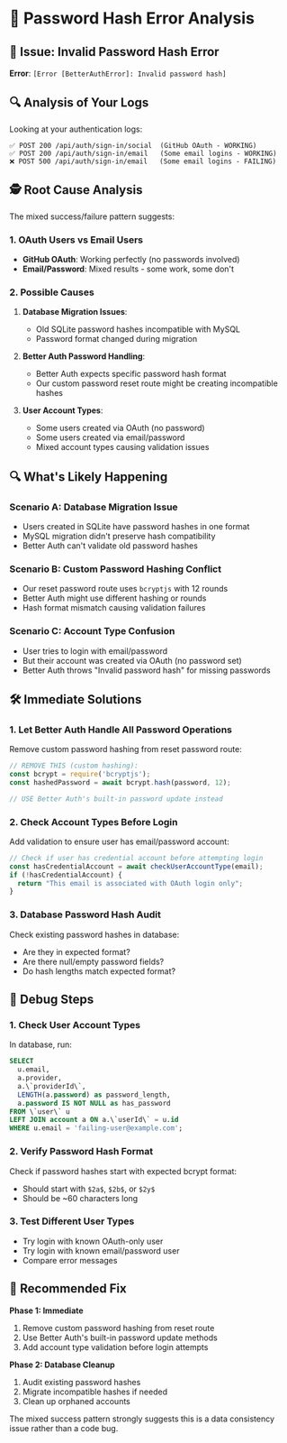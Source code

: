 # 🔧 Password Hash Error Analysis

## 🚨 Issue: Invalid Password Hash Error

**Error**: `[Error [BetterAuthError]: Invalid password hash]`

## 🔍 Analysis of Your Logs

Looking at your authentication logs:

```
✅ POST 200 /api/auth/sign-in/social  (GitHub OAuth - WORKING)
✅ POST 200 /api/auth/sign-in/email   (Some email logins - WORKING)
❌ POST 500 /api/auth/sign-in/email   (Some email logins - FAILING)
```

## 🕵️ Root Cause Analysis

The mixed success/failure pattern suggests:

### 1. **OAuth Users vs Email Users**
- **GitHub OAuth**: Working perfectly (no passwords involved)
- **Email/Password**: Mixed results - some work, some don't

### 2. **Possible Causes**
1. **Database Migration Issues**: 
   - Old SQLite password hashes incompatible with MySQL
   - Password format changed during migration

2. **Better Auth Password Handling**:
   - Better Auth expects specific password hash format
   - Our custom password reset route might be creating incompatible hashes

3. **User Account Types**:
   - Some users created via OAuth (no password)
   - Some users created via email/password
   - Mixed account types causing validation issues

## 🔍 What's Likely Happening

### Scenario A: Database Migration Issue
- Users created in SQLite have password hashes in one format
- MySQL migration didn't preserve hash compatibility
- Better Auth can't validate old password hashes

### Scenario B: Custom Password Hashing Conflict
- Our reset password route uses `bcryptjs` with 12 rounds
- Better Auth might use different hashing or rounds
- Hash format mismatch causing validation failures

### Scenario C: Account Type Confusion
- User tries to login with email/password
- But their account was created via OAuth (no password set)
- Better Auth throws "Invalid password hash" for missing passwords

## 🛠️ Immediate Solutions

### 1. **Let Better Auth Handle All Password Operations**
Remove custom password hashing from reset password route:

```typescript
// REMOVE THIS (custom hashing):
const bcrypt = require('bcryptjs');
const hashedPassword = await bcrypt.hash(password, 12);

// USE Better Auth's built-in password update instead
```

### 2. **Check Account Types Before Login**
Add validation to ensure user has email/password account:

```typescript
// Check if user has credential account before attempting login
const hasCredentialAccount = await checkUserAccountType(email);
if (!hasCredentialAccount) {
  return "This email is associated with OAuth login only";
}
```

### 3. **Database Password Hash Audit**
Check existing password hashes in database:
- Are they in expected format?
- Are there null/empty password fields?
- Do hash lengths match expected format?

## 🧪 Debug Steps

### 1. **Check User Account Types**
In database, run:
```sql
SELECT 
  u.email,
  a.provider,
  a.\`providerId\`,
  LENGTH(a.password) as password_length,
  a.password IS NOT NULL as has_password
FROM \`user\` u
LEFT JOIN account a ON a.\`userId\` = u.id
WHERE u.email = 'failing-user@example.com';
```

### 2. **Verify Password Hash Format**
Check if password hashes start with expected bcrypt format:
- Should start with `$2a$`, `$2b$`, or `$2y$`
- Should be ~60 characters long

### 3. **Test Different User Types**
- Try login with known OAuth-only user
- Try login with known email/password user
- Compare error messages

## 🚀 Recommended Fix

**Phase 1: Immediate**
1. Remove custom password hashing from reset route
2. Use Better Auth's built-in password update methods
3. Add account type validation before login attempts

**Phase 2: Database Cleanup**
1. Audit existing password hashes
2. Migrate incompatible hashes if needed
3. Clean up orphaned accounts

The mixed success pattern strongly suggests this is a data consistency issue rather than a code bug.
